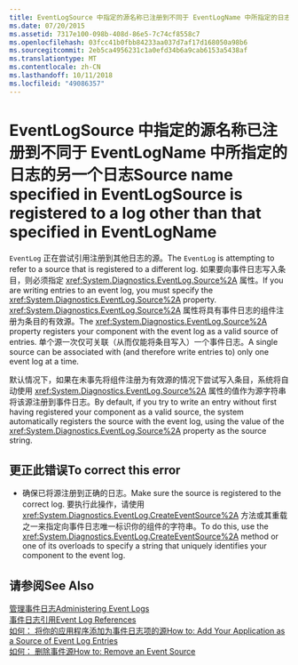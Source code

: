 ```yaml
---
title: EventLogSource 中指定的源名称已注册到不同于 EventLogName 中所指定的日志的另一个日志
ms.date: 07/20/2015
ms.assetid: 7317e100-098b-408d-86e5-7c74cf8558c7
ms.openlocfilehash: 03fcc41b0fbb84233aa037d7af17d168050a98b6
ms.sourcegitcommit: 2eb5ca4956231c1a0efd34b6a9cab6153a5438af
ms.translationtype: MT
ms.contentlocale: zh-CN
ms.lasthandoff: 10/11/2018
ms.locfileid: "49086357"
---
```

# <a name="source-name-specified-in-eventlogsource-is-registered-to-a-log-other-than-that-specified-in-eventlogname"></a><span data-ttu-id="8f830-102">EventLogSource 中指定的源名称已注册到不同于 EventLogName 中所指定的日志的另一个日志</span><span class="sxs-lookup"><span data-stu-id="8f830-102">Source name specified in EventLogSource is registered to a log other than that specified in EventLogName</span></span>
<span data-ttu-id="8f830-103">`EventLog` 正在尝试引用注册到其他日志的源。</span><span class="sxs-lookup"><span data-stu-id="8f830-103">The `EventLog` is attempting to refer to a source that is registered to a different log.</span></span> <span data-ttu-id="8f830-104">如果要向事件日志写入条目，则必须指定 <xref:System.Diagnostics.EventLog.Source%2A> 属性。</span><span class="sxs-lookup"><span data-stu-id="8f830-104">If you are writing entries to an event log, you must specify the <xref:System.Diagnostics.EventLog.Source%2A> property.</span></span> <span data-ttu-id="8f830-105"><xref:System.Diagnostics.EventLog.Source%2A> 属性将具有事件日志的组件注册为条目的有效源。</span><span class="sxs-lookup"><span data-stu-id="8f830-105">The <xref:System.Diagnostics.EventLog.Source%2A> property registers your component with the event log as a valid source of entries.</span></span> <span data-ttu-id="8f830-106">单个源一次仅可关联（从而仅能将条目写入）一个事件日志。</span><span class="sxs-lookup"><span data-stu-id="8f830-106">A single source can be associated with (and therefore write entries to) only one event log at a time.</span></span>  
  
 <span data-ttu-id="8f830-107">默认情况下，如果在未事先将组件注册为有效源的情况下尝试写入条目，系统将自动使用 <xref:System.Diagnostics.EventLog.Source%2A> 属性的值作为源字符串将该源注册到事件日志。</span><span class="sxs-lookup"><span data-stu-id="8f830-107">By default, if you try to write an entry without first having registered your component as a valid source, the system automatically registers the source with the event log, using the value of the <xref:System.Diagnostics.EventLog.Source%2A> property as the source string.</span></span>  
  
## <a name="to-correct-this-error"></a><span data-ttu-id="8f830-108">更正此错误</span><span class="sxs-lookup"><span data-stu-id="8f830-108">To correct this error</span></span>  
  
-   <span data-ttu-id="8f830-109">确保已将源注册到正确的日志。</span><span class="sxs-lookup"><span data-stu-id="8f830-109">Make sure the source is registered to the correct log.</span></span> <span data-ttu-id="8f830-110">要执行此操作，请使用 <xref:System.Diagnostics.EventLog.CreateEventSource%2A> 方法或其重载之一来指定向事件日志唯一标识你的组件的字符串。</span><span class="sxs-lookup"><span data-stu-id="8f830-110">To do this, use the <xref:System.Diagnostics.EventLog.CreateEventSource%2A> method or one of its overloads to specify a string that uniquely identifies your component to the event log.</span></span>  
  
## <a name="see-also"></a><span data-ttu-id="8f830-111">请参阅</span><span class="sxs-lookup"><span data-stu-id="8f830-111">See Also</span></span>  
 [<span data-ttu-id="8f830-112">管理事件日志</span><span class="sxs-lookup"><span data-stu-id="8f830-112">Administering Event Logs</span></span>](https://msdn.microsoft.com/library/35f53238-bdd2-417b-acd8-2fd9f7397f18)  
 [<span data-ttu-id="8f830-113">事件日志引用</span><span class="sxs-lookup"><span data-stu-id="8f830-113">Event Log References</span></span>](https://msdn.microsoft.com/library/4af0661c-6c96-49f4-961d-b26ed9bc3e87)  
 [<span data-ttu-id="8f830-114">如何： 将你的应用程序添加为事件日志项的源</span><span class="sxs-lookup"><span data-stu-id="8f830-114">How to: Add Your Application as a Source of Event Log Entries</span></span>](https://msdn.microsoft.com/library/948ff920-a739-4e66-a191-ee951512d42c)  
 [<span data-ttu-id="8f830-115">如何： 删除事件源</span><span class="sxs-lookup"><span data-stu-id="8f830-115">How to: Remove an Event Source</span></span>](https://msdn.microsoft.com/library/bc66c900-4b8a-426a-b8e2-17031a20167e)
